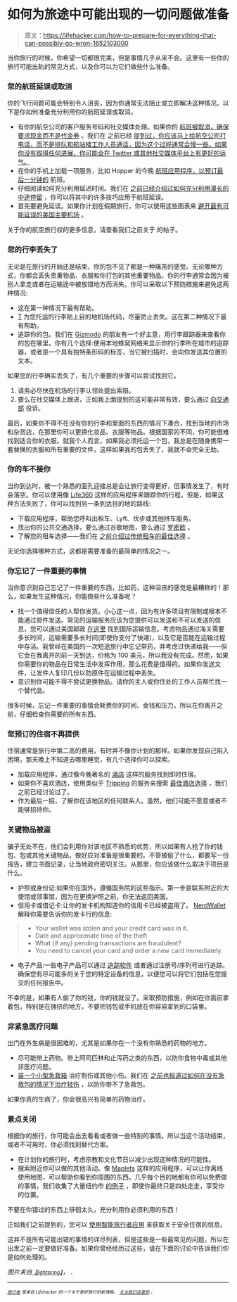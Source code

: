 # 如何为旅途中可能出现的一切问题做准备

> 原文：<https://lifehacker.com/how-to-prepare-for-everything-that-can-possibly-go-wron-1652103000>

当你旅行的时候，你希望一切都很完美，但是事情几乎从来不会。这里有一些你的旅行可能出轨的常见方式，以及你可以为它们做些什么准备。



### **您的航班延误或取消**

你的飞行问题可能会特别令人沮丧，因为你通常无法阻止或立即解决这种情况。以下是你如何准备充分利用你的航班延误或取消。

*   有你的航空公司的客户服务号码和社交媒体处理。如果你的 [航班被取消，确保要求现金而不是代金券](http://lifehacker.com/ask-for-cash-instead-of-a-voucher-when-youre-bumped-fr-494629829) 。我们在 之前已经 [提到过，你应该马上给航空公司打电话，而不是排队和航站楼工作人员通话，因为这个过程通常会慢一些。如果你没有取得任何进展，你可能会在 Twitter 或其他社交媒体平台上有更好的运气。](http://lifehacker.com/rebook-your-cancelled-flight-faster-by-not-following-di-5617023)
*   在你的手机上加载一项服务，比如 Hopper 的今晚 [航班应用程序，以预订最后一分钟的](http://wayfarer.lifehacker.com/flight-tonight-books-you-a-last-minute-flight-on-the-go-1622059190) 航班。
*   仔细阅读如何充分利用延迟时间。我们在 [之前已经介绍过如何充分利用漫长的中途停留](http://wayfarer.lifehacker.com/how-to-make-the-most-of-a-long-layover-1644801441) ，你可以将其中的许多技巧应用于航班延误。
*   首先要避免延误。如果你计划在假期旅行，你可以使用这些图表来 [避开最有可能延误的美国主要机场](http://wayfarer.lifehacker.com/these-charts-compare-average-holiday-delays-between-25-1651140687) 。

关于你的航空旅行权的更多信息，请查看我们之前关于 的帖子。

### **您的行李丢失了**

无论是在旅行的开始还是结束，你的包不见了都是一种痛苦的感觉。无论哪种方式，你都会丢失贵重物品、衣服和你打包的其他重要物品。你的行李通常会因为被别人拿走或者在运输途中被放错地方而消失。你可以采取以下预防措施来避免这两种情况:

*   这在第一种情况下最有帮助。
*   [T](http://lifehacker.com/tag-your-checked-luggage-with-the-destination-airport-c-5869036) 为您托运的行李贴上目的地机场代码，尽量防止丢失。这在第二种情况下最有帮助。
*   追踪你的包。我们在 [Gizmodo](http://gizmodo.com/how-to-get-your-luggage-back-when-the-airline-loses-it-513255690) 的朋友有一个好主意，用行李跟踪器来查看你的包在哪里。你有几个选择:使用本地蜂窝网络来显示你的行李所在城市的追踪器，或者是一个具有独特条形码的标签，当它被扫描时，会向你发送其位置的文本。

如果您的行李确实丢失了，有几个重要的步骤可以尝试找回它。

1.  请务必尽快在机场的行李认领处提出索赔。
2.  要么在社交媒体上跟进，正如我上面提到的这可能非常有效，要么通过 [向交通部](http://airconsumer.ost.dot.gov/problems.htm) 投诉。

最后，如果你不得不在没有你的行李和里面的东西的情况下凑合，找到当地的市场和杂货店，在那里你可以更换化妆品、衣服等物品。根据国家的不同，你可能很难找到适合你的衣服。就我个人而言，如果我必须托运一个包，我总是在随身携带一套替换的衣服和所有重要的文件，这样如果我的包丢失了，我就不会完全无助。

### **你的车不接你**

当你到达时，被一个熟悉的面孔迎接总是会让旅行变得更好，但事情发生了，有时会落空。你可以使用像 [Life360](http://wayfarer.lifehacker.com/life360-helps-you-stay-connected-with-your-travel-partn-1641975288) 这样的应用程序来跟踪你的行程。但是，如果这种方法失败了，你可以找到另一条到达目的地的路线:

*   下载应用程序，帮助您呼叫出租车、Lyft、优步或其他拼车服务。
*   找出你的公共交通选择，要么通过谷歌地图，要么通过 [罗密欧](http://wayfarer.lifehacker.com/rome2rio-shows-all-your-transportation-options-between-1638404377) 。
*   了解您的租车选择——我们在 [之前介绍过传统租车的最佳选择](http://wayfarer.lifehacker.com/the-best-alternatives-to-traditional-car-rentals-1640639954) 。

无论你选择哪种方式，这都是需要准备的最简单的情况之一。

### **你忘记了一件重要的事情**

当你意识到自己忘记了一件重要的东西，比如药，这种沮丧的感觉是最糟糕的！那么，如果发生这种情况，你能做些什么准备呢？

*   找一个值得信任的人帮你发货。小心这一点，因为有许多项目有限制或根本不能通过邮件发送。常见的运输服务应该为您提供可以发送和不可以发送的信息，您可以通过美国邮政 [在这里](https://www.usps.com/ship/international-how-to.htm) 找到国际运输信息。考虑物品通过海关需要多长时间，运输需要多长时间(即使你支付了快递)，以及它是否能在运输过程中存活。我曾经在美国的一次短途旅行中忘记带药，并考虑过快递给我——但它会在我离开的前一天到达，价格为 100 美元，所以我没有完成。然而，如果你需要你的物品在日常生活中发挥作用，那么花费是值得的。如果你发送文件，让发件人复印几份以防原件在运输过程中丢失。
*   意识到你可能不得不尝试更换物品。请你的主人或你住处的工作人员帮忙找一个替代品。

很多时候，忘记一件重要的事情会耗费你的时间、金钱和压力，所以在你离开之前，仔细检查你需要的所有东西。

### **您预订的住宿不再提供**

住宿通常是旅行中第二高的费用，有时并不像你计划的那样。如果你发现自己陷入困境，那天晚上不知道去哪里睡觉，有几个选择你可以探索。

*   加载应用程序，通过像今晚著名的 [酒店](https://www.hoteltonight.com/) 这样的服务找到即时住宿。
*   如果你不喜欢酒店，使用类似于 [Tripping](http://wayfarer.lifehacker.com/tripping-helps-you-search-multiple-vacation-rental-site-1644066083) 的服务来搜索 [最佳酒店选择](http://wayfarer.lifehacker.com/the-best-hotel-alternatives-besides-airbnb-1630874742) ，我们之前已经讨论过了。
*   作为最后一招，了解你在该地区的任何联系人。虽然，他们可能不愿意或者不能够招待你。

### **关键物品被盗**

骗子无处不在，他们会利用你对该地区不熟悉的优势，所以如果有人抢了你的钱包、包或其他关键物品，做好应对准备是很重要的。不管被偷了什么，都要写一份报告，建立书面记录，让当地政府密切关注。从那里，你应该做什么取决于项目是什么。

*   护照或身份证:如果你在国外，遵循国务院的这些指示。第一步是联系附近的大使馆或领事馆，因为在更换护照之前，你无法返回美国。
*   信用卡或借记卡:让你的发卡机构知道你的信用卡已经被盗用了。 [NerdWallet](http://www.nerdwallet.com/blog/tips/hacks-and-deals/wallet-stolen-credit-card-cancel-first/) 解释你需要告诉你的发卡行的信息:

> *   Your wallet was stolen and your credit card was in it.
> *   Date and approximate time of the theft
> *   What (if any) pending transactions are fraudulent?
> *   You need to cancel your card and order a new card immediately.

*   电子产品:一些电子产品可以通过 [追踪软件](http://lifehacker.com/five-best-phone-recovery-tools-5832947) 或者通过注册号/序列号进行追踪。确保您有尽可能多的关于您的特定设备的信息，以便您可以将它们包括在您提交的任何报告中。

不幸的是，如果有人偷了你的钱，你的钱就没了。采取预防措施，例如在你面前拿着包，特别是在拥挤的地方，不要把钱包或手机放在你容易拿到的口袋里。

### **非紧急医疗问题**

出门在外生病是很困难的，尤其是如果你在一个没有你熟悉的药物的地方。

*   尽可能带上药物。带上阿司匹林和止泻药之类的东西，以防你食物中毒或其他非医疗问题。
*   [装一个小型急救箱](http://lifehacker.com/build-a-basic-first-aid-kit-for-the-road-346360) 治疗割伤或其他小伤。我们在 [之前也报道过如何在没有急救包的情况下治疗轻伤](http://lifehacker.com/how-to-treat-minor-injuries-without-a-first-aid-kit-583256087) ，以防你带不了急救包。

如果你真的生病了，你会很高兴有简单的药物治疗。

### **景点关闭**

根据你的旅行，你可能会出去看看或者做一些特别的事情。所以当这个活动结束，或者不可用时，你必须找到替代方案。

*   在计划你的旅行时，考虑宗教和文化节日以减少出现这种情况的可能性。
*   搜索附近你可以做的其他活动。像 [Maplets](http://wayfarer.lifehacker.com/maplets-lets-you-use-maps-offline-1647487170) 这样的应用程序，可以让你离线使用地图，可以帮助你看到你周围的东西。几乎每个目的地都有你可以免费做的事情，我们收集了大量纽约市 [的例子](http://wayfarer.lifehacker.com/the-best-free-things-to-do-in-new-york-city-1643611988) ，即使你最终只是四处走走，享受你的位置。

不要在你错过的东西上徘徊太久，充分利用你必须利用的东西！

正如我们之前提到的，您可以 [使用智能旅行者应用](http://wayfarer.lifehacker.com/smart-traveler-provides-info-to-keep-you-safe-abroad-1628213757) 来获取关于安全住宿的信息。

这并不是所有可能出错的事情的详尽列表，但是这些是一些最常见的问题，所以在出发之前一定要做好准备。如果你曾经经历过这些，请在下面的讨论中告诉我们你是如何处理的。

*图片来自*[<small>*【lightpring】*</small>](http://www.shutterstock.com/pic.mhtml?id=135699662&src=id)*，* [*<small></small>*](https://www.flickr.com/photos/rottnapples/9304655898/)<small>*<small>，</small>*</small>

* * *

<small>[<small>*旅行者*</small>](http://wayfarer.lifehacker.com/) <small>*是来自 Lifehacker 的一个关于更好旅行的新博客。*</small> [<small>*关注我们这里的*</small>](https://twitter.com/WayfarerLH) <small>*。*</small></small>

<small></small>